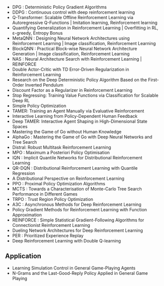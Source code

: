 - DPG : Deterministic Policy Gradient Algorithms
- DDPG : Continuous control with deep reinforcement learning
- Q-Transformer: Scalable Offline Reinforcement Learning via Autoregressive Q-Functions | Imitation learning, Reinforcement learning
- Quantifying Generalization in Reinforcement Learning | Overfitting in RL, ε-greedy, Entropy Bonus
- MetaQNN : Designing Neural Network Architectures using Reinforcement Learning | Image classification, Reinforcement Learning
- BlockQNN : Practical Block-wise Neural Network Architecture Generation | Image classification, Reinforcement Learning
- NAS : Neural Architecture Search with Reinforcement Learning | REINFORCE
- Double Actor-Critic with TD Error-Driven Regularization in Reinforcement Learning
- Research on the Deep Deterministic Policy Algorithm Based on the First-Order Inverted Pendulum
- Discount Factor as a Regularizer in Reinforcement Learning
- Stop Regressing: Training Value Functions via Classification for Scalable Deep RL
- Simple Policy Optimization
- TAMER: Training an Agent Manually via Evaluative Reinforcement
- Interactive Learning from Policy-Dependent Human Feedback
- Deep TAMER: Interactive Agent Shaping in High-Dimensional State Spaces
- Mastering the Game of Go without Human Knowledge
- AlphaGo : Mastering the Game of Go with Deep Neural Networks and Tree Search
- Distral: Robust Multitask Reinforcement Learning
- MPO : Maximum a Posteriori Policy Optimisation
- IQN : Implicit Quantile Networks for Distributional Reinforcement Learning
- QR-DQN : Distributional Reinforcement Learning with Quantile Regression
- A Distributional Perspective on Reinforcement Learning
- PPO : Proximal Policy Optimization Algorithms
- MCTS : Towards a Characterisation of Monte-Carlo Tree Search Performance in Different Games
- TRPO : Trust Region Policy Optimization
- A3C : Asynchronous Methods for Deep Reinforcement Learning
- Policy Gradient Methods for Reinforcement Learning with Function Approximation
- REINFORCE : Simple Statistical Gradient-Following Algorithms for Connectionist Reinforcement Learning
- Dueling Network Architectures for Deep Reinforcement Learning
- PER : Prioritized Experience Replay
- Deep Reinforcement Learning with Double Q-learning

## Application
- Learning Simulation Control in General Game-Playing Agents
- N-Grams and the Last-Good-Reply Policy Applied in General Game Playing

